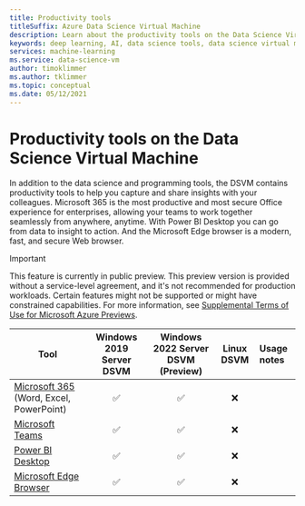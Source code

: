 ```yaml
---
title: Productivity tools
titleSuffix: Azure Data Science Virtual Machine 
description: Learn about the productivity tools on the Data Science Virtual Machines.
keywords: deep learning, AI, data science tools, data science virtual machine, geospatial analytics, team data science process
services: machine-learning
ms.service: data-science-vm
author: timoklimmer
ms.author: tklimmer
ms.topic: conceptual
ms.date: 05/12/2021
---
```


# Productivity tools on the Data Science Virtual Machine

In addition to the data science and programming tools, the DSVM contains productivity tools to help you capture and share insights with your colleagues. Microsoft 365 is the most productive and most secure Office experience for enterprises, allowing your teams to work together seamlessly from anywhere, anytime. With Power BI Desktop you can go from data to insight to action. And the Microsoft Edge browser is a modern, fast, and secure Web browser. 

> [!IMPORTANT]
> This feature is currently in public preview.
> This preview version is provided without a service-level agreement, and it's not recommended for production workloads. Certain features might not be supported or might have constrained capabilities. 
> For more information, see [Supplemental Terms of Use for Microsoft Azure Previews](https://azure.microsoft.com/support/legal/preview-supplemental-terms/).

| Tool | Windows 2019 Server DSVM | Windows 2022 Server DSVM (Preview) | Linux DSVM | Usage notes |
|--|:-:|:-:|:-:|:-|
| [Microsoft 365](https://www.microsoft.com/microsoft-365) (Word, Excel, PowerPoint) | <span class='green-check'>&#9989; </span> | <span class='green-check'>&#9989; </span> | <span class='red-x'>&#10060; </span> |  |
| [Microsoft Teams](https://www.microsoft.com/microsoft-teams) | <span class='green-check'>&#9989; </span> | <span class='green-check'>&#9989; </span> | <span class='red-x'>&#10060; </span> |  |
| [Power BI Desktop](https://powerbi.microsoft.com/) | <span class='green-check'>&#9989; </span> | <span class='green-check'>&#9989; </span>| <span class='red-x'>&#10060; </span> |  |
| [Microsoft Edge Browser](https://www.microsoft.com/edge) | <span class='green-check'>&#9989; </span> | <span class='green-check'>&#9989; </span> | <span class='red-x'>&#10060; </span> |  |
